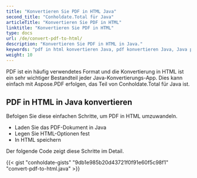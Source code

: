 ```yaml
---
title: "Konvertieren Sie PDF in HTML Java"
second_title: "Conholdate.Total für Java"
articleTitle: "Konvertieren Sie PDF in HTML"
linktitle: "Konvertieren Sie PDF in HTML"
type: docs
url: /de/convert-pdf-to-html/
description: "Konvertieren Sie PDF in HTML in Java."
keywords: "pdf in html konvertieren Java, pdf konvertieren Java, Java pdf in html konvertieren, pdf in html Java"
weight: 10
---
```


PDF ist ein häufig verwendetes Format und die Konvertierung in HTML ist ein sehr wichtiger Bestandteil jeder Java-Konvertierungs-App. Dies kann einfach mit Aspose.PDF erfolgen, das Teil von Conholdate.Total für Java ist.

## **PDF in HTML in Java konvertieren**
Befolgen Sie diese einfachen Schritte, um PDF in HTML umzuwandeln.

- Laden Sie das PDF-Dokument in Java
- Legen Sie HTML-Optionen fest
- In HTML speichern

Der folgende Code zeigt diese Schritte im Detail.

{{< gist "conholdate-gists" "9db1e985b20d43721f0f91e60f5c98f1" "convert-pdf-to-html.java" >}}
